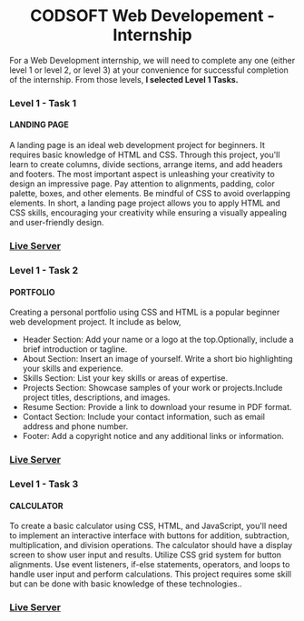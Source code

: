 <center><h1>CODSOFT Web Developement - Internship</h1></center>

<p>For a Web Development internship, we will need to complete any one
(either level 1 or level 2, or level 3) at your convenience for successful
completion of the internship. From those levels, <b>I selected Level 1 Tasks.</b></p>

<h3>Level 1 - Task 1</h3>
<h4>LANDING PAGE</h4>
<p>
  A landing page is an ideal web development project for beginners. It requires basic
  knowledge of HTML and CSS. Through this project, you'll learn to create columns, divide
  sections, arrange items, and add headers and footers. The most important aspect is
  unleashing your creativity to design an impressive page. Pay attention to alignments,
  padding, color palette, boxes, and other elements. Be mindful of CSS to avoid overlapping
  elements. In short, a landing page project allows you to apply HTML and CSS skills,
  encouraging your creativity while ensuring a visually appealing and user-friendly design.
</p>

<h3><a href="https://cityfurniture-webdevelopment.netlify.app/">Live Server</a></h3>

<h3>Level 1 - Task 2</h3>
<h4>PORTFOLIO</h4>
<p>
  Creating a personal portfolio using CSS and HTML is a popular beginner web development project. It include as below,
    <br/>
  <ul>
    <li>Header Section: Add your name or a logo at the top.Optionally, include a brief introduction or tagline.</li>
    <li>About Section: Insert an image of yourself. Write a short bio highlighting your skills and experience.</li>
    <li>Skills Section: List your key skills or areas of expertise.</li>
    <li>Projects Section: Showcase samples of your work or projects.Include project titles, descriptions, and images.</li>
    <li>Resume Section: Provide a link to download your resume in PDF format.</li>
    <li>Contact Section: Include your contact information, such as email address and phone number.</li>
    <li>Footer: Add a copyright notice and any additional links or information.</li>
  </ul>
</p>

<h3><a href="https://adithya-rosayru-portfolio.netlify.app/">Live Server</a></h3>

<h3>Level 1 - Task 3</h3>
<h4>CALCULATOR</h4>
<p>
  To create a basic calculator using CSS, HTML, and JavaScript, you'll need to implement an
  interactive interface with buttons for addition, subtraction, multiplication, and division
  operations. The calculator should have a display screen to show user input and results. Utilize
  CSS grid system for button alignments. Use event listeners, if-else statements, operators, and
  loops to handle user input and perform calculations. This project requires some skill but can be
  done with basic knowledge of these technologies..
</p>

<h3><a href="https://simple-calculator-codsoft.netlify.app/">Live Server</a></h3>
